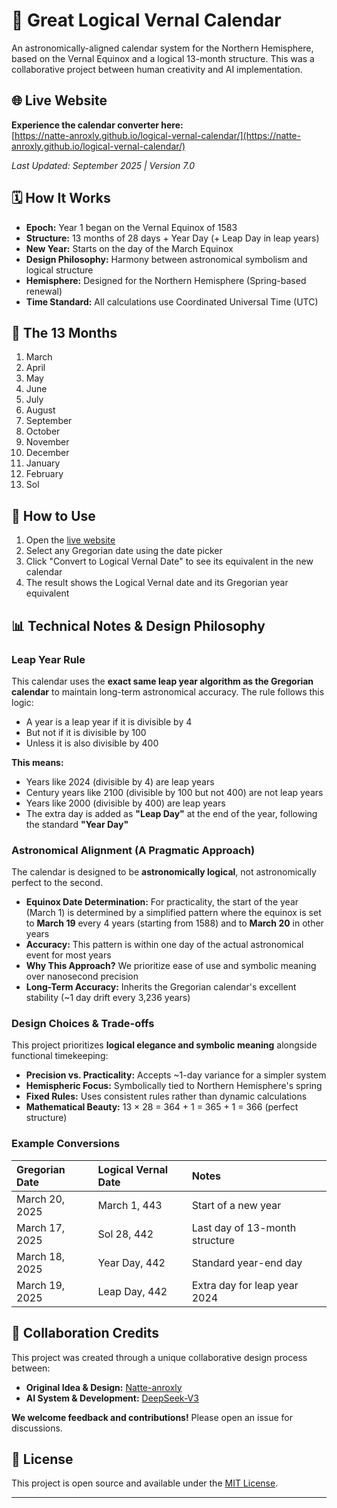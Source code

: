 # 🌟 Great Logical Vernal Calendar

An astronomically-aligned calendar system for the Northern Hemisphere, based on the Vernal Equinox and a logical 13-month structure. This was a collaborative project between human creativity and AI implementation.

## 🌐 Live Website
**Experience the calendar converter here:**  
[https://natte-anroxly.github.io/logical-vernal-calendar/](https://natte-anroxly.github.io/logical-vernal-calendar/)

*Last Updated: September 2025 | Version 7.0*

## 🗓️ How It Works
- **Epoch:** Year 1 began on the Vernal Equinox of 1583
- **Structure:** 13 months of 28 days + Year Day (+ Leap Day in leap years)
- **New Year:** Starts on the day of the March Equinox
- **Design Philosophy:** Harmony between astronomical symbolism and logical structure
- **Hemisphere:** Designed for the Northern Hemisphere (Spring-based renewal)
- **Time Standard:** All calculations use Coordinated Universal Time (UTC)

## 📜 The 13 Months
1. March
2. April
3. May
4. June
5. July
6. August
7. September
8. October
9. November
10. December
11. January
12. February
13. Sol

## 🚀 How to Use
1. Open the [live website](https://natte-anroxly.github.io/logical-vernal-calendar/)
2. Select any Gregorian date using the date picker
3. Click "Convert to Logical Vernal Date" to see its equivalent in the new calendar
4. The result shows the Logical Vernal date and its Gregorian year equivalent

## 📊 Technical Notes & Design Philosophy

### Leap Year Rule
This calendar uses the **exact same leap year algorithm as the Gregorian calendar** to maintain long-term astronomical accuracy. The rule follows this logic:
- A year is a leap year if it is divisible by 4
- But not if it is divisible by 100
- Unless it is also divisible by 400

**This means:**
- Years like 2024 (divisible by 4) are leap years
- Century years like 2100 (divisible by 100 but not 400) are not leap years
- Years like 2000 (divisible by 400) are leap years
- The extra day is added as **"Leap Day"** at the end of the year, following the standard **"Year Day"**

### Astronomical Alignment (A Pragmatic Approach)
The calendar is designed to be **astronomically logical**, not astronomically perfect to the second.

- **Equinox Date Determination:** For practicality, the start of the year (March 1) is determined by a simplified pattern where the equinox is set to **March 19** every 4 years (starting from 1588) and to **March 20** in other years
- **Accuracy:** This pattern is within one day of the actual astronomical event for most years
- **Why This Approach?** We prioritize ease of use and symbolic meaning over nanosecond precision
- **Long-Term Accuracy:** Inherits the Gregorian calendar's excellent stability (~1 day drift every 3,236 years)

### Design Choices & Trade-offs
This project prioritizes **logical elegance and symbolic meaning** alongside functional timekeeping:

- **Precision vs. Practicality:** Accepts ~1-day variance for a simpler system
- **Hemispheric Focus:** Symbolically tied to Northern Hemisphere's spring
- **Fixed Rules:** Uses consistent rules rather than dynamic calculations
- **Mathematical Beauty:** 13 × 28 = 364 + 1 = 365 + 1 = 366 (perfect structure)

### Example Conversions
| Gregorian Date | Logical Vernal Date | Notes |
| :--- | :--- | :--- |
| March 20, 2025 | March 1, 443 | Start of a new year |
| March 17, 2025 | Sol 28, 442 | Last day of 13-month structure |
| March 18, 2025 | Year Day, 442 | Standard year-end day |
| March 19, 2025 | Leap Day, 442 | Extra day for leap year 2024 |

## 🤝 Collaboration Credits
This project was created through a unique collaborative design process between:
- **Original Idea & Design:** [Natte-anroxly](https://github.com/Natte-anroxly)
- **AI System & Development:** [DeepSeek-V3](https://www.deepseek.com)

**We welcome feedback and contributions!** Please open an issue for discussions.

## 📄 License
This project is open source and available under the [MIT License](LICENSE).

---
